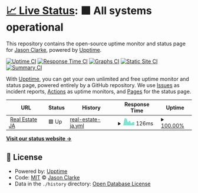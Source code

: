# [📈 Live Status](https://devJasonClarke.github.io/status-Jamaica-housing): <!--live status--> **🟩 All systems operational**

This repository contains the open-source uptime monitor and status page for [Jason Clarke](https://devJasonClarke.github.io/status-Jamaica-housing), powered by [Upptime](https://github.com/upptime/upptime).

[![Uptime CI](https://github.com/devJasonClarke/status-Jamaica-housing/workflows/Uptime%20CI/badge.svg)](https://github.com/devJasonClarke/status-Jamaica-housing/actions?query=workflow%3A%22Uptime+CI%22)
[![Response Time CI](https://github.com/devJasonClarke/status-Jamaica-housing/workflows/Response%20Time%20CI/badge.svg)](https://github.com/devJasonClarke/status-Jamaica-housing/actions?query=workflow%3A%22Response+Time+CI%22)
[![Graphs CI](https://github.com/devJasonClarke/status-Jamaica-housing/workflows/Graphs%20CI/badge.svg)](https://github.com/devJasonClarke/status-Jamaica-housing/actions?query=workflow%3A%22Graphs+CI%22)
[![Static Site CI](https://github.com/devJasonClarke/status-Jamaica-housing/workflows/Static%20Site%20CI/badge.svg)](https://github.com/devJasonClarke/status-Jamaica-housing/actions?query=workflow%3A%22Static+Site+CI%22)
[![Summary CI](https://github.com/devJasonClarke/status-Jamaica-housing/workflows/Summary%20CI/badge.svg)](https://github.com/devJasonClarke/status-Jamaica-housing/actions?query=workflow%3A%22Summary+CI%22)

With [Upptime](https://upptime.js.org), you can get your own unlimited and free uptime monitor and status page, powered entirely by a GitHub repository. We use [Issues](https://github.com/devJasonClarke/status-Jamaica-housing/issues) as incident reports, [Actions](https://github.com/devJasonClarke/status-Jamaica-housing/actions) as uptime monitors, and [Pages](https://devJasonClarke.github.io/status-Jamaica-housing) for the status page.

<!--start: status pages-->
<!-- This summary is generated by Upptime (https://github.com/upptime/upptime) -->
<!-- Do not edit this manually, your changes will be overwritten -->
<!-- prettier-ignore -->
| URL | Status | History | Response Time | Uptime |
| --- | ------ | ------- | ------------- | ------ |
| <img alt="" src="https://favicons.githubusercontent.com/jamaican-housing.pages.dev" height="13"> [Real Estate JA](https://jamaican-housing.pages.dev/) | 🟩 Up | [real-estate-ja.yml](https://github.com/devJasonClarke/status-Jamaica-housing/commits/HEAD/history/real-estate-ja.yml) | <details><summary><img alt="Response time graph" src="./graphs/real-estate-ja/response-time-week.png" height="20"> 126ms</summary><br><a href="https://devJasonClarke.github.io/status-Jamaica-housing/history/real-estate-ja"><img alt="Response time 136" src="https://img.shields.io/endpoint?url=https%3A%2F%2Fraw.githubusercontent.com%2FdevJasonClarke%2Fstatus-Jamaica-housing%2FHEAD%2Fapi%2Freal-estate-ja%2Fresponse-time.json"></a><br><a href="https://devJasonClarke.github.io/status-Jamaica-housing/history/real-estate-ja"><img alt="24-hour response time 126" src="https://img.shields.io/endpoint?url=https%3A%2F%2Fraw.githubusercontent.com%2FdevJasonClarke%2Fstatus-Jamaica-housing%2FHEAD%2Fapi%2Freal-estate-ja%2Fresponse-time-day.json"></a><br><a href="https://devJasonClarke.github.io/status-Jamaica-housing/history/real-estate-ja"><img alt="7-day response time 126" src="https://img.shields.io/endpoint?url=https%3A%2F%2Fraw.githubusercontent.com%2FdevJasonClarke%2Fstatus-Jamaica-housing%2FHEAD%2Fapi%2Freal-estate-ja%2Fresponse-time-week.json"></a><br><a href="https://devJasonClarke.github.io/status-Jamaica-housing/history/real-estate-ja"><img alt="30-day response time 140" src="https://img.shields.io/endpoint?url=https%3A%2F%2Fraw.githubusercontent.com%2FdevJasonClarke%2Fstatus-Jamaica-housing%2FHEAD%2Fapi%2Freal-estate-ja%2Fresponse-time-month.json"></a><br><a href="https://devJasonClarke.github.io/status-Jamaica-housing/history/real-estate-ja"><img alt="1-year response time 136" src="https://img.shields.io/endpoint?url=https%3A%2F%2Fraw.githubusercontent.com%2FdevJasonClarke%2Fstatus-Jamaica-housing%2FHEAD%2Fapi%2Freal-estate-ja%2Fresponse-time-year.json"></a></details> | <details><summary><a href="https://devJasonClarke.github.io/status-Jamaica-housing/history/real-estate-ja">100.00%</a></summary><a href="https://devJasonClarke.github.io/status-Jamaica-housing/history/real-estate-ja"><img alt="All-time uptime 100.00%" src="https://img.shields.io/endpoint?url=https%3A%2F%2Fraw.githubusercontent.com%2FdevJasonClarke%2Fstatus-Jamaica-housing%2FHEAD%2Fapi%2Freal-estate-ja%2Fuptime.json"></a><br><a href="https://devJasonClarke.github.io/status-Jamaica-housing/history/real-estate-ja"><img alt="24-hour uptime 100.00%" src="https://img.shields.io/endpoint?url=https%3A%2F%2Fraw.githubusercontent.com%2FdevJasonClarke%2Fstatus-Jamaica-housing%2FHEAD%2Fapi%2Freal-estate-ja%2Fuptime-day.json"></a><br><a href="https://devJasonClarke.github.io/status-Jamaica-housing/history/real-estate-ja"><img alt="7-day uptime 100.00%" src="https://img.shields.io/endpoint?url=https%3A%2F%2Fraw.githubusercontent.com%2FdevJasonClarke%2Fstatus-Jamaica-housing%2FHEAD%2Fapi%2Freal-estate-ja%2Fuptime-week.json"></a><br><a href="https://devJasonClarke.github.io/status-Jamaica-housing/history/real-estate-ja"><img alt="30-day uptime 100.00%" src="https://img.shields.io/endpoint?url=https%3A%2F%2Fraw.githubusercontent.com%2FdevJasonClarke%2Fstatus-Jamaica-housing%2FHEAD%2Fapi%2Freal-estate-ja%2Fuptime-month.json"></a><br><a href="https://devJasonClarke.github.io/status-Jamaica-housing/history/real-estate-ja"><img alt="1-year uptime 100.00%" src="https://img.shields.io/endpoint?url=https%3A%2F%2Fraw.githubusercontent.com%2FdevJasonClarke%2Fstatus-Jamaica-housing%2FHEAD%2Fapi%2Freal-estate-ja%2Fuptime-year.json"></a></details>

<!--end: status pages-->

[**Visit our status website →**](https://devJasonClarke.github.io/status-Jamaica-housing)

## 📄 License

- Powered by: [Upptime](https://github.com/upptime/upptime)
- Code: [MIT](./LICENSE) © [Jason Clarke](https://devJasonClarke.github.io/status-Jamaica-housing)
- Data in the `./history` directory: [Open Database License](https://opendatacommons.org/licenses/odbl/1-0/)
